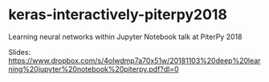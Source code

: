 # keras-interactively-piterpy2018

Learning neural networks within Jupyter Notebook talk at PiterPy 2018

Slides: https://www.dropbox.com/s/4olwdmp7a70x51w/20181103%20deep%20learning%20jupyter%20notebook%20piterpy.pdf?dl=0